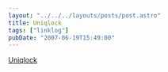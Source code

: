 ```yaml
---
layout: "../../../layouts/posts/post.astro"
title: Uniqlock
tags: ["linklog"]
pubDate: "2007-06-19T15:49:00"
---
```


[Uniqlock](http://www.uniqlo.jp/uniqlock/)
